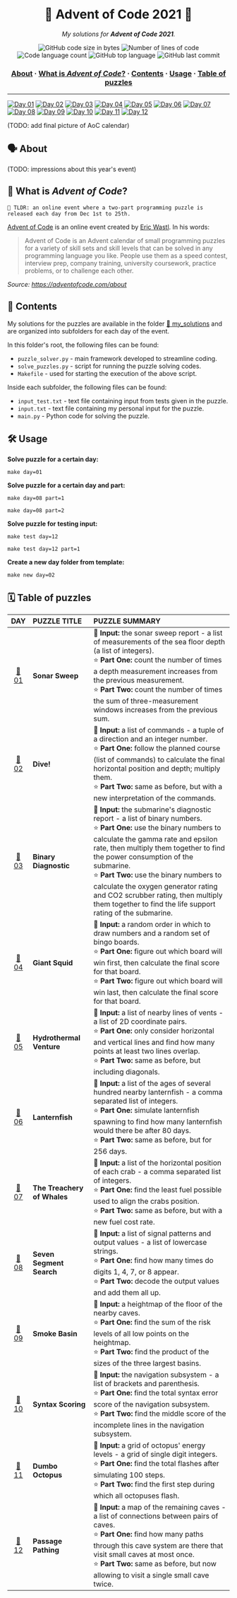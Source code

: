 <h1 align="center">
	🌟 Advent of Code 2021 🎄
</h1>

<p align="center">
	<i>My solutions for <b>Advent of Code 2021</b>.</i>
</p>

<p align="center">
	<img alt="GitHub code size in bytes" src="https://img.shields.io/github/languages/code-size/appinha/adventofcode_2021?color=blueviolet" />
	<img alt="Number of lines of code" src="https://img.shields.io/tokei/lines/github/appinha/adventofcode_2021?color=blueviolet" />
	<img alt="Code language count" src="https://img.shields.io/github/languages/count/appinha/adventofcode_2021?color=blue" />
	<img alt="GitHub top language" src="https://img.shields.io/github/languages/top/appinha/adventofcode_2021?color=blue" />
	<img alt="GitHub last commit" src="https://img.shields.io/github/last-commit/appinha/adventofcode_2021?color=brightgreen" />
</p>

<h3 align="center">
	<a href="#%EF%B8%8F-about">About</a>
	<span> · </span>
	<a href="#-what-is-advent-of-code">What is <i>Advent of Code</i>?</a>
	<span> · </span>
	<a href="#-contents">Contents</a>
	<span> · </span>
	<a href="#%EF%B8%8F-usage">Usage</a>
	<span> · </span>
	<a href="#%EF%B8%8F-table-of-puzzles">Table of puzzles</a>
</h3>

---

[![Day 01](https://badgen.net/badge/01/%E2%98%85%E2%98%85/yellow)](my_solutions/day01)
[![Day 02](https://badgen.net/badge/02/%E2%98%85%E2%98%85/yellow)](my_solutions/day02)
[![Day 03](https://badgen.net/badge/03/%E2%98%85%E2%98%85/yellow)](my_solutions/day03)
[![Day 04](https://badgen.net/badge/04/%E2%98%85%E2%98%85/yellow)](my_solutions/day04)
[![Day 05](https://badgen.net/badge/05/%E2%98%85%E2%98%85/yellow)](my_solutions/day05)
[![Day 06](https://badgen.net/badge/06/%E2%98%85%E2%98%85/yellow)](my_solutions/day06)
[![Day 07](https://badgen.net/badge/07/%E2%98%85%E2%98%85/yellow)](my_solutions/day07)
[![Day 08](https://badgen.net/badge/08/%E2%98%85%E2%98%85/yellow)](my_solutions/day08)
[![Day 09](https://badgen.net/badge/09/%E2%98%85%E2%98%85/yellow)](my_solutions/day09)
[![Day 10](https://badgen.net/badge/10/%E2%98%85%E2%98%85/yellow)](my_solutions/day10)
[![Day 11](https://badgen.net/badge/11/%E2%98%85%E2%98%85/yellow)](my_solutions/day11)
[![Day 12](https://badgen.net/badge/12/%E2%98%85%E2%98%85/yellow)](my_solutions/day12)

(TODO: add final picture of AoC calendar)

## 🗣️ About

(TODO: impressions about this year's event)

## 🌟 What is *Advent of Code*?

	🚀 TLDR: an online event where a two-part programming puzzle is released each day from Dec 1st to 25th.

[Advent of Code](http://adventofcode.com) is an online event created by [Eric Wastl](http://was.tl/). In his words:

> Advent of Code is an Advent calendar of small programming puzzles for a variety of skill sets and skill levels that can be solved in any programming language you like. People use them as a speed contest, interview prep, company training, university coursework, practice problems, or to challenge each other.

*Source: https://adventofcode.com/about*

## 📑 Contents

My solutions for the puzzles are available in the folder [📁 my_solutions](my_solutions) and are organized into subfolders for each day of the event.

In this folder's root, the following files can be found:

* `puzzle_solver.py` - main framework developed to streamline coding.
* `solve_puzzles.py` - script for running the puzzle solving codes.
* `Makefile` - used for starting the execution of the above script.

Inside each subfolder, the following files can be found:

* `input_test.txt` - text file containing input from tests given in the puzzle.
* `input.txt` - text file containing my personal input for the puzzle.
* `main.py` - Python code for solving the puzzle.

## 🛠️ Usage

**Solve puzzle for a certain day:**

```
make day=01
```

**Solve puzzle for a certain day and part:**

```
make day=08 part=1
```

```
make day=08 part=2
```

**Solve puzzle for testing input:**

```
make test day=12
```

```
make test day=12 part=1
```

**Create a new day folder from template:**

```
make new day=02
```

## 🗓️ Table of puzzles

| DAY							| PUZZLE TITLE	| PUZZLE SUMMARY
| :-:							| :-						| :-
| [📁 01](my_solutions/day_01)	| **Sonar Sweep**		| 📃 **Input:** the sonar sweep report - a list of measurements of the sea floor depth (a list of integers).<br />⭐ **Part One:** count the number of times a depth measurement increases from the previous measurement. <br />⭐ **Part Two:** count the number of times the sum of three-measurement windows increases from the previous sum.
| [📁 02](my_solutions/day_02)	| **Dive!**		| 📃 **Input:** a list of commands - a tuple of a direction and an integer number.<br />⭐ **Part One:** follow the planned course (list of commands) to calculate the final horizontal position and depth; multiply them. <br />⭐ **Part Two:** same as before, but with a new interpretation  of the commands.
| [📁 03](my_solutions/day_03)	| **Binary Diagnostic**		| 📃 **Input:** the submarine's diagnostic report - a list of binary numbers.<br />⭐ **Part One:** use the binary numbers to calculate the gamma rate and epsilon rate, then multiply them together to find the power consumption of the submarine. <br />⭐ **Part Two:** use the binary numbers to calculate the oxygen generator rating and CO2 scrubber rating, then multiply them together to find the life support rating of the submarine.
| [📁 04](my_solutions/day_04)	| **Giant Squid**		| 📃 **Input:** a random order in which to draw numbers and a random set of bingo boards.<br />⭐ **Part One:** figure out which board will win first, then calculate the final score for that board. <br />⭐ **Part Two:** figure out which board will win last, then calculate the final score for that board.
| [📁 05](my_solutions/day_05)	| **Hydrothermal Venture**		| 📃 **Input:** a list of nearby lines of vents - a list of 2D coordinate pairs.<br />⭐ **Part One:** only consider horizontal and vertical lines and find how many points at least two lines overlap. <br />⭐ **Part Two:** same as before, but including diagonals.
| [📁 06](my_solutions/day_06)	| **Lanternfish**		| 📃 **Input:** a list of the ages of several hundred nearby lanternfish - a comma separated list of integers.<br />⭐ **Part One:** simulate lanternfish spawning to find how many lanternfish would there be after 80 days. <br />⭐ **Part Two:** same as before, but for 256 days.
| [📁 07](my_solutions/day_07)	| **The Treachery of Whales**		| 📃 **Input:** a list of the horizontal position of each crab - a comma separated list of integers.<br />⭐ **Part One:** find the least fuel possible used to align the crabs position. <br />⭐ **Part Two:** same as before, but with a new fuel cost rate.
| [📁 08](my_solutions/day_08)	| **Seven Segment Search**		| 📃 **Input:** a list of signal patterns and output values - a list of lowercase strings.<br />⭐ **Part One:** find how many times do digits 1, 4, 7, or 8 appear. <br />⭐ **Part Two:** decode the output values and add them all up.
| [📁 09](my_solutions/day_09)	| **Smoke Basin**		| 📃 **Input:** a heightmap of the floor of the nearby caves.<br />⭐ **Part One:** find the sum of the risk levels of all low points on the heightmap. <br />⭐ **Part Two:** find the product of the sizes of the three largest basins.
| [📁 10](my_solutions/day_10)	| **Syntax Scoring**		| 📃 **Input:** the navigation subsystem - a list of brackets and parenthesis.<br />⭐ **Part One:** find the total syntax error score of the navigation subsystem. <br />⭐ **Part Two:** find the middle score of the incomplete lines in the navigation subsystem.
| [📁 11](my_solutions/day_11)	| **Dumbo Octopus**		| 📃 **Input:** a grid of octopus' energy levels - a grid of single digit integers.<br />⭐ **Part One:** find the total flashes after simulating 100 steps. <br />⭐ **Part Two:** find the first step during which all octopuses flash.
| [📁 12](my_solutions/day_12)	| **Passage Pathing**		| 📃 **Input:** a map of the remaining caves - a list of connections between pairs of caves.<br />⭐ **Part One:** find how many paths through this cave system are there that visit small caves at most once. <br />⭐ **Part Two:** same as before, but now allowing to visit a single small cave twice.
<!--
| [📁 13](my_solutions/day_13)	| **Title**		| 📃 **Input:** .<br />⭐ **Part One:** . <br />⭐ **Part Two:** .
| [📁 14](my_solutions/day_14)	| **Title**		| 📃 **Input:** .<br />⭐ **Part One:** . <br />⭐ **Part Two:** .
| [📁 15](my_solutions/day_15)	| **Title**		| 📃 **Input:** .<br />⭐ **Part One:** . <br />⭐ **Part Two:** .
| [📁 16](my_solutions/day_16)	| **Title**		| 📃 **Input:** .<br />⭐ **Part One:** . <br />⭐ **Part Two:** .
| [📁 17](my_solutions/day_17)	| **Title**		| 📃 **Input:** .<br />⭐ **Part One:** . <br />⭐ **Part Two:** .
| [📁 18](my_solutions/day_18)	| **Title**		| 📃 **Input:** .<br />⭐ **Part One:** . <br />⭐ **Part Two:** .
| [📁 19](my_solutions/day_19)	| **Title**		| 📃 **Input:** .<br />⭐ **Part One:** . <br />⭐ **Part Two:** .
| [📁 20](my_solutions/day_20)	| **Title**		| 📃 **Input:** .<br />⭐ **Part One:** . <br />⭐ **Part Two:** .
| [📁 21](my_solutions/day_21)	| **Title**		| 📃 **Input:** .<br />⭐ **Part One:** . <br />⭐ **Part Two:** .
| [📁 22](my_solutions/day_22)	| **Title**		| 📃 **Input:** .<br />⭐ **Part One:** . <br />⭐ **Part Two:** .
| [📁 23](my_solutions/day_23)	| **Title**		| 📃 **Input:** .<br />⭐ **Part One:** . <br />⭐ **Part Two:** .
| [📁 24](my_solutions/day_24)	| **Title**		| 📃 **Input:** .<br />⭐ **Part One:** . <br />⭐ **Part Two:** .
| [📁 25](my_solutions/day_25)	| **Title**		| 📃 **Input:** .<br />⭐ **Part One:** . <br />⭐ **Part Two:** .
 -->